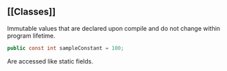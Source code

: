 [[Classes]]
---
Immutable values that are declared upon compile and do not change within program lifetime.

```c#
public const int sampleConstant = 100;
```

Are accessed like static fields.